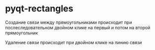 # pyqt-rectangles

Создание связи между прямоугольниками происходит при послеследовательном двойном клике на первый и потом на второй прямоугольник

Удаление связи происходит при двойном клике на линию связи